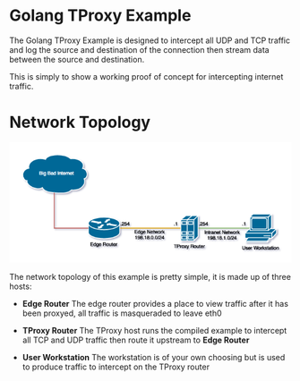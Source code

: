 Golang TProxy Example
=====================

The Golang TProxy Example is designed to intercept all UDP and TCP traffic and log the
source and destination of the connection then stream data between the source and destination.

This is simply to show a working proof of concept for intercepting internet traffic.

Network Topology
================

![Network Logical Topology](logical_topology.png "Network Logical Topology")

The network topology of this example is pretty simple, it is made up of three hosts:

  * **Edge Router** The edge router provides a place to view traffic after it has been proxyed, all 
  traffic is masqueraded to leave eth0
  
  * **TProxy Router** The TProxy host runs the compiled example to intercept all TCP and UDP traffic
  then route it upstream to **Edge Router**
  
  * **User Workstation** The workstation is of your own choosing but is used to produce traffic to 
  intercept on the TProxy router